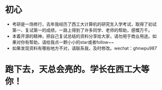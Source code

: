 # 初心
- 考研是一场修行，去年我经历了西工大计算机的研究生入学考试，取得了初试第一、复试第一的成绩，一路上得到了许多同学、老师的帮助，感慨万千。
- 本着开源的精神，把自己复试总结的资料分享给大家，请勿用于商业用途。如果对你有帮助，请给我点一颗小小的star或者follow~~
- 如果发现资料有哪些地方不对，请联系我，及时修改。wechat：ghnwpu987
# 跑下去，天总会亮的。学长在西工大等你！
